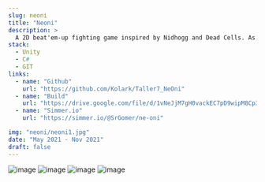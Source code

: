```yaml
---
slug: neoni
title: "Neoni"
description: >
  A 2D beat'em-up fighting game inspired by Nidhogg and Dead Cells. As the lead programmer, I refactored scripts and developed key features like combat mechanics, enemy behavior, and game managers. I also implemented advanced functionalities such as persistence and localization.
stack:
  - Unity
  - C#
  - GIT
links:
  - name: "Github"
    url: "https://github.com/Kolark/Taller7_NeOni"
  - name: "Build"
    url: "https://drive.google.com/file/d/1vNeJjM7gH0vackEC7pD9wipM8Cp36Shw"
  - name: "Simmer.io"
    url: "https://simmer.io/@SrGomer/ne-oni"

img: "neoni/neoni1.jpg"
date: "May 2021 - Nov 2021"
draft: false
---
```


![image](/imgs/neoni/neoni1.jpg)
![image](/imgs/neoni/neoni2.jpg)
![image](/imgs/neoni/neoni3.jpg)
![image](/imgs/neoni/neoni4.jpg)
